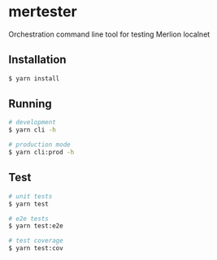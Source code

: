 # mertester
Orchestration command line tool for testing Merlion localnet

## Installation

```bash
$ yarn install
```

## Running

```bash
# development
$ yarn cli -h

# production mode
$ yarn cli:prod -h
```

## Test

```bash
# unit tests
$ yarn test

# e2e tests
$ yarn test:e2e

# test coverage
$ yarn test:cov
```

